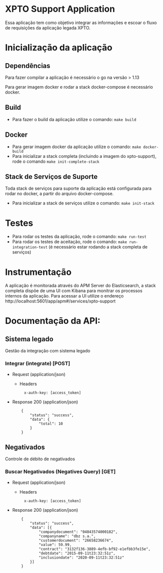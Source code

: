 # XPTO Support Application
Essa aplicação tem como objetivo integrar as informações e escoar o fluxo de requisições da aplicação legada XPTO.

# Inicialização da aplicação

## Dependências
Para fazer compilar a aplicação é necessário o go na versão > 1.13

Para gerar imagem docker e rodar a stack docker-compose é necessário docker.

## Build
* Para fazer o build da aplicação utilize o comando: `make build`

## Docker
* Para gerar imagem docker da aplicação utilize o comando: `make docker-build`
* Para inicializar a stack completa (incluindo a imagem do xpto-support), rode o comando `make init-complete-stack`

## Stack de Serviços de Suporte
Toda stack de serviços para suporte da aplicação está configurada para rodar no docker, a partir do arquivo
docker-compose.

* Para inicializar a stack de serviços utilize o comando: `make init-stack`

# Testes
* Para rodar os testes da aplicação, rode o comando: `make run-test`
* Para rodar os testes de aceitação, rode o comando: `make run-integration-test` (é necessário estar rodando a stack
completa de serviços)

# Instrumentação
A aplicação é monitorada através do APM Server do Elasticsearch, a stack completa dispôe de uma UI com Kibana para 
monitrar os processos internos da aplicação. Para acessar a UI utilize o endereço http://localhost:5601/app/apm#/services/xpto-support

# Documentação da API:

## Sistema legado
Gestão da integração com sistema legado

### Integrar (integrate) [POST]
+ Request (application/json)

    + Headers

            x-auth-key: [access_token]

+ Response 200 (application/json)

          {
              "status": "success",
              "data": {
                  "total": 10
              }
          }

## Negativados
Controle de débito de negativados

### Buscar Negativados (Negatives Query) [GET]
+ Request (application/json)

    + Headers

            x-auth-key: [access_token]

+ Response 200 (application/json)

          {
              "status": "success",
              "data": [{
                  "companydocument": "04843574000182",
                  "companyname": "dbz s.a.",
                  "customerdocument": "26658236674",
                  "value": 59.99,
                  "contract": "3132f136-3889-4efb-bf92-e1efbb3fe15e",
                  "debtdate": "2015-09-11t23:32:51z",
                  "inclusiondate": "2020-09-11t23:32:51z"
              }]
          }
